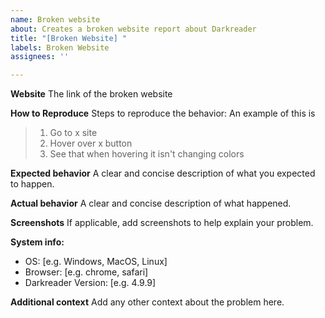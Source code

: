 ```yaml
---
name: Broken website
about: Creates a broken website report about Darkreader
title: "[Broken Website] "
labels: Broken Website
assignees: ''

---
```


<!--
Thank you for taking the time to report a broken website.
Please make sure there is no existing issue about this broken website.
-->

**Website**
The link of the broken website

**How to Reproduce**
Steps to reproduce the behavior:
An example of this is
> 1. Go to x site
> 2. Hover over x button
> 3. See that when hovering it isn't changing colors

**Expected behavior**
A clear and concise description of what you expected to happen.

**Actual behavior**
A clear and concise description of what happened.

**Screenshots**
If applicable, add screenshots to help explain your problem.

**System info:**
 - OS: [e.g. Windows, MacOS, Linux]
 - Browser: [e.g. chrome, safari]
 - Darkreader Version: [e.g. 4.9.9]
 
<!--
Please add a version of the browser you are using. 
If you don't know how to get your browser/darkreader version please search it up online.
-->

**Additional context**
Add any other context about the problem here.

